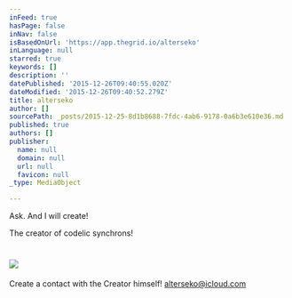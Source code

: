 ```yaml
---
inFeed: true
hasPage: false
inNav: false
isBasedOnUrl: 'https://app.thegrid.io/alterseko'
inLanguage: null
starred: true
keywords: []
description: ''
datePublished: '2015-12-26T09:40:55.020Z'
dateModified: '2015-12-26T09:40:52.279Z'
title: alterseko
author: []
sourcePath: _posts/2015-12-25-8d1b8688-7fdc-4ab6-9178-0a6b3e610e36.md
published: true
authors: []
publisher:
  name: null
  domain: null
  url: null
  favicon: null
_type: MediaObject

---
```

Ask. And I will create!

The creator of codelic synchrons!

# ![](https://s3-us-west-2.amazonaws.com/the-grid-img/p/100488e63612b2e4c876c361b8ee9d01b237df59.png)

Create a contact with the Creator himself! [alterseko@icloud.com][0]

[0]: mailto:alterseko@icloud.com